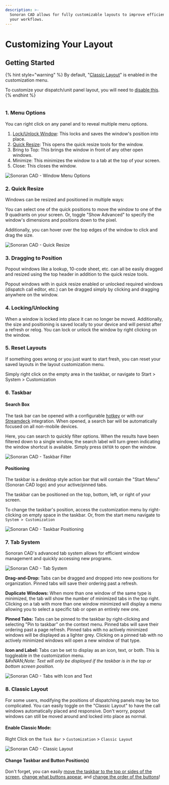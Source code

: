 ```yaml
---
description: >-
  Sonoran CAD allows for fully customizable layouts to improve efficiency in
  your workflows.
---
```


# Customizing Your Layout

## Getting Started

{% hint style="warning" %}
By default, "[Classic Layout](customizing-your-layout.md#enable-classic-mode)" is enabled in the customization menu.

To customize your dispatch/unit panel layout, you will need to [disable this](customizing-your-layout.md#8-classic-layout).
{% endhint %}

<figure><img src="../../.gitbook/assets/multi-windows.png" alt=""><figcaption></figcaption></figure>

### 1. Menu Options

You can right click on any panel and to reveal multiple menu options.

1. [Lock/Unlock Window](customizing-your-layout.md#4-locking-unlocking): This locks and saves the window's position into place.
2. [Quick Resize](customizing-your-layout.md#2-quick-resize): This opens the quick resize tools for the window.
3. Bring to Top:  This brings the window in front of any other open windows.
4. Minimize: This minimizes the window to a tab at the top of your screen.
5. Close: This closes the window.

![Sonoran CAD - Window Menu Options](../../.gitbook/assets/CAD_MenuOptions.png)

### 2. Quick Resize

Windows can be resized and positioned in multiple ways:

You can select one of the quick positions to move the window to one of the 9 quadrants on your screen. Or, toggle "Show Advanced" to specify the window's dimensions and positions down to the pixel.

Additionally, you can hover over the top edges of the window to click and drag the size.

![Sonoran CAD - Quick Resize](<../../.gitbook/assets/image (379).png>)

### 3. Dragging to Position

Popout windows like a lookup, 10-code sheet, etc. can all be easily dragged and resized using the top header in addition to the quick resize tools.

Popout windows with in quick resize enabled or unlocked required windows (dispatch call editor, etc.) can be dragged simply by clicking and dragging anywhere on the window.

### 4. Locking/Unlocking

When a window is locked into place it can no longer be moved. Additionally, the size and positioning is saved locally to your device and will persist after a refresh or relog. You can lock or unlock the window by right clicking on the window.

### 5. Reset Layouts

If something goes wrong or you just want to start fresh, you can reset your saved layouts in the layout customization menu.

Simply right click on the empty area in the taskbar, or navigate to Start > System > Customization

### 6. Taskbar

#### Search Box

The task bar can be opened with a configurable [hotkey](https://app.gitbook.com/@sonoran/s/sonoran-software/~/drafts/-MeOE39Q3hdjvmYX_1Gy/tutorials/other-features/configurable-hotkeys) or with our [Streamdeck](https://app.gitbook.com/@sonoran/s/sonoran-software/~/drafts/-MeOE39Q3hdjvmYX_1Gy/integration-plugins/stream-deck-integration) integration. When opened, a search bar will be automatically focused on all non-mobile devices.‌

Here, you can search to quickly filter options. When the results have been filtered down to a single window, the search label will turn green indicating the window shortcut is available. Simply press `ENTER` to open the window.

![Sonoran CAD - Taskbar Filter](<../../.gitbook/assets/image (17).png>)

#### Positioning

The taskbar is a desktop style action bar that will contain the "Start Menu" (Sonoran CAD logo) and your active/pinned tabs.

The taskbar can be positioned on the top, bottom, left, or right of your screen.

To change the taskbar's position, access the customization menu by right-clicking on empty space in the taskbar. Or, from the start menu navigate to `System > Customization`

![Sonoran CAD - Taskbar Positioning](<../../.gitbook/assets/image (14).png>)

### 7. Tab System

Sonoran CAD's advanced tab system allows for efficient window management and quickly accessing new programs.

![Sonoran CAD - Tab System](../../.gitbook/assets/50682631f7d5d1cb885ec88710e9e80b.gif)

**Drag-and-Drop:** Tabs can be dragged and dropped into new positions for organization. Pinned tabs will save their ordering past a refresh.

**Duplicate Windows:** When more than one window of the same type is minimized, the tab will show the number of minimized tabs in the top right. Clicking on a tab with more than one window minimized will display a menu allowing you to select a specific tab or open an entirely new one.

**Pinned Tabs:** Tabs can be pinned to the taskbar by right-clicking and selecting "Pin to taskbar" on the context menu. Pinned tabs will save their ordering past a page refresh. Pinned tabs with no actively minimized windows will be displayed as a lighter grey. Clicking on a pinned tab with no actively minimized windows will open a new window of that type.

**Icon and Label:** Tabs can be set to display as an icon, text, or both. This is toggleable in the customization menu.\
&#xNAN;_&#x4E;ote: Text will only be displayed if the taskbar is in the top or bottom screen position._

![Sonoran CAD - Tabs with Icon and Text](<../../.gitbook/assets/image (356).png>)

### 8. Classic Layout

For some users, modifying the positions of dispatching panels may be too complicated. You can easily toggle on the "Classic Layout" to have the call windows automatically placed and responsive. Don't worry, popout windows can still be moved around and locked into place as normal.

#### Enable Classic Mode:

Right Click on the `Task Bar` > `Customization` > `Classic Layout`

![Sonoran CAD - Classic Layout](<../../.gitbook/assets/image (39).png>)

#### Change Taskbar and Button Position(s)

Don't forget, you can easily [move the taskbar to the top or sides of the screen](customizing-your-layout.md#6-taskbar), [change what buttons appear](customizing-your-layout.md#7-tab-system), and [change the order of the buttons](customizing-your-layout.md#7-tab-system)!
